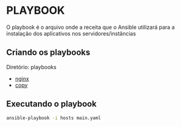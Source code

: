# PLAYBOOK

O playbook é o arquivo onde a receita que o Ansible utilizará para a instalação dos aplicativos nos servidores/instâncias

## Criando os playbooks

Diretório: playbooks

- [nginx](./playbooks/nginx.yaml)
- [copy](./playbooks/copy.yaml)


## Executando o playbook

```bash
ansible-playbook -i hosts main.yaml
```